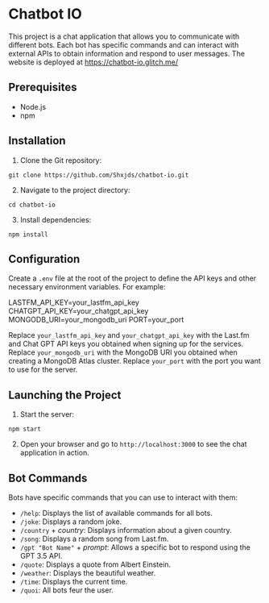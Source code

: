 # Chatbot IO

This project is a chat application that allows you to communicate with different bots. Each bot has specific commands and can interact with external APIs to obtain information and respond to user messages. The website is deployed at https://chatbot-io.glitch.me/

## Prerequisites

- Node.js
- npm

## Installation

1. Clone the Git repository:

`git clone https://github.com/Shxjds/chatbot-io.git`

2. Navigate to the project directory:

`cd chatbot-io`

3. Install dependencies:

`npm install`

## Configuration

Create a `.env` file at the root of the project to define the API keys and other necessary environment variables. For example:

LASTFM_API_KEY=your_lastfm_api_key
CHATGPT_API_KEY=your_chatgpt_api_key
MONGODB_URI=your_mongodb_uri
PORT=your_port

Replace `your_lastfm_api_key` and `your_chatgpt_api_key` with the Last.fm and Chat GPT API keys you obtained when signing up for the services.
Replace `your_mongodb_uri` with the MongoDB URI you obtained when creating a MongoDB Atlas cluster.
Replace `your_port` with the port you want to use for the server.

## Launching the Project

1. Start the server:

`npm start`

2. Open your browser and go to `http://localhost:3000` to see the chat application in action.

## Bot Commands

Bots have specific commands that you can use to interact with them:

- `/help`: Displays the list of available commands for all bots.
- `/joke`: Displays a random joke.
- `/country` + *country*: Displays information about a given country.
- `/song`: Displays a random song from Last.fm.
- `/gpt "Bot Name"` + *prompt*: Allows a specific bot to respond using the GPT 3.5 API.
- `/quote`: Displays a quote from Albert Einstein.
- `/weather`: Displays the beautiful weather.
- `/time`: Displays the current time.
- `/quoi`: All bots feur the user.